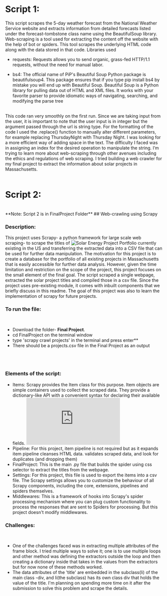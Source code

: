 # Script 1:

This script scrapes the 5-day weather forecast from the National Weather Service website and extracts information from detailed forecasts listed under the forecast-tombstone class name using the BeautifulSoup library. Web-scraping is a tool used for extracting the content off the website with the help of bot or spiders. This tool scrapes the underlying HTML code along with the data stored in that code. 
Libraries used
<br>

* requests: Requests allows you to send organic, grass-fed HTTP/1.1 requests, without the need for manual labor.
 
* bs4: The official name of PiP's Beautiful Soup Python package is beautifulsoup4. This package ensures that if you type pip install bs4 by mistake you will end up with Beautiful Soup. Beautiful Soup is a Python library for pulling data out of HTML and XML files. It works with your favorite parser to provide idiomatic ways of navigating, searching, and modifying the parse tree
<br> 
This code ran very smoothly on the first run. Since we are taking input from the user, it is important to note that the user input is in integer but the argument passed through the url is string type. 
For the formatting of the code I used the .replace() function to manually alter different parameters, for example replacing ThursdayNight with Thursday Night. I was looking for a more efficient way of adding space in the text. The difficulty I faced was in assigning an index for the desired operation to manipulate the string.
I’m trying to learn more about web-scraping through other avenues including the ethics and regulations of web scraping. I tried building a web crawler for my final project to extract the information about solar projects in Massachusetts.
<br>
<br>
 
# Script 2:
<br>
**Note: Script 2 is in FinalProject Folder**
## Web-crawling using Scrapy

### Description:
This project uses Scrapy- a python framework for large scale web scraping- to scrape the titles of ![Solar Energy Project Portfolio](https://coronalenergy.com/solar-portfolio/?tag=Utility%20Scale) currently existing in the US and transferring the extracted data into a CSV file that can be used for further data manipulation. The motivation for this project is to create a database for the portfolio of all existing projects in Massachusetts that is easily accessible for further data analysis. However, given the time limitation and restriction on the scope of the project, this project focuses on the small element of the final goal. The script scraped a single webpage, extracted the solar project titles and compiled those in a csv file. Since the project uses pre-existing module, it comes with inbuilt components that we briefly discuss in this readme. The goal of this project was also to learn the implementation of scrapy for future projects. 
### **To run the file:**
<br>

* Download the folder- **Final Project**. <br>
* cd FinalProject on the terminal window <br>
* type 'scrapy crawl projects' in the terminal and press enter**  <br>
* There should be a projects.csv file in the Final Project as an output<br>
<br>
<br>

### Elements of the script: <br>

* Items: Scrapy provides the Item class for this purpose. Item objects are simple containers used to collect the scraped data. They provide a dictionary-like API with a convenient syntax for declaring their available fields. ![Scrapy Documentation](https://docs.scrapy.org/en/0.24/topics/items.html)
* Pipeline: For this project, item pipeline is not required but as it expands item pipeline cleanses HTML data. validates scraped data, and look for duplicates (and dropping them)
* FinalProject: This is the main .py file that builds the spider using css selector to extract the titles from the webpage.
* Settings: For this project, this file is used to export the items into a csv file. The Scrapy settings allows you to customize the behaviour of all Scrapy components, including the core, extensions, pipelines and spiders themselves.
* Middlewares: This is a framework of hooks into Scrapy's spider processing mechanism where you can plug custom functionality to process the responses that are sent to Spiders for processing. But this project doesn't modify middlewares.

### Challenges:
<br>

* One of the challenges faced was in extracting multiple attributes of the frame block. I tried multiple ways to solve it; one is to use multiple loops and other method was defining the extractors outside the loop and then creating a dictionary inside that takes in the values from the extractors but for now none of these methods worked. 
* The data attributes of the 'title' are embedded in the subclass(li) of the main class -div, and li(the subclass) has its own class div that holds the value of the title. I'm planning on spending more time on it after the submission to solve this problem and scrape the details.



